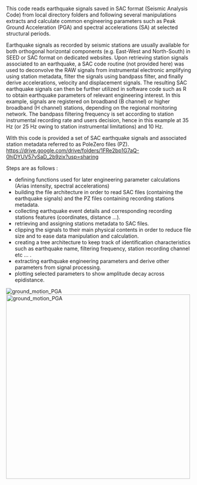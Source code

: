 This code reads earthquake signals saved in SAC format (Seismic Analysis Code) from local directory folders and following several manipulations extracts and calculate common engineering parameters such as Peak Ground Acceleration (PGA) and spectral accelerations (SA) at selected structural periods.

Earthquake signals as recorded by seismic stations are usually available for both orthogonal horizontal components (e.g. East-West and North-South) in SEED or SAC format on dedicated websites. 
  Upon retrieving station signals associated to an earthquake, a SAC code routine (not provided here) was used to deconvolve the RAW signals from instrumental electronic amplifying using station metadata, filter the signals using bandpass filter, and finally derive accelerations, velocity and displacement signals. The resulting SAC earthquake signals can then be further utilized in software code such as R to obtain earthquake parameters of relevant engineering interest.
  In this example, signals are registered on broadband (B channel) or higher broadband (H channel) stations, depending on the regional monitoring network. The bandpass filtering frequency is set according to station instrumental recording rate and users decision, hence in this example at 35 Hz (or 25 Hz owing to station instrumental limitations) and 10 Hz.

With this code is provided a set of SAC earthquake signals and associated station metadata referred to as PoleZero files (PZ).
 https://drive.google.com/drive/folders/1FRe2bp1G7aQ-0hjDYUV57vSaD_2b9zix?usp=sharing

Steps are as follows :
+ defining functions used for later engineering parameter calculations (Arias intensity, spectral accelerations)
+ building the file architecture in order to read SAC files (containing the earthquake signals) and the PZ files containing recording stations metadata.
+ collecting earthquake event details and corresponding recording stations features (coordinates, distance ...).
+ retrieving and assigning stations metadata to SAC files.
+ clipping the signals to their main physical contents in order to reduce file size and to ease data manipulation and calculation.
+ creating a tree architecture to keep track of identification characteristics such as earthquake name, filtering frequency, station recording channel etc ... .
+ extracting earthquake engineering parameters and derive other parameters from signal processing.
+ plotting selected parameters to show amplitude decay across epidistance.

![ground_motion_PGA](https://user-images.githubusercontent.com/61290423/210856702-8d820efc-3e41-4abe-b564-e27c8dcb4336.png)
<img src="https://user-images.githubusercontent.com/61290423/210856702-8d820efc-3e41-4abe-b564-e27c8dcb4336.png" alt="ground_motion_PGA" width="500"/>
